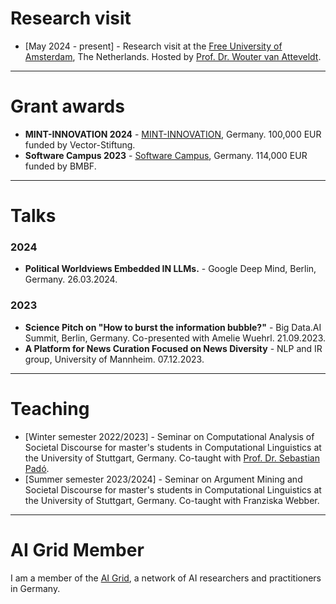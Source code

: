 # Research visit

* [May 2024 - present] - Research visit at the [Free University of Amsterdam](https://vu.nl/en), The Netherlands. Hosted by [Prof. Dr. Wouter van Atteveldt](https://vanatteveldt.com/).

----------------------------------------------------

# Grant awards 

* **MINT-INNOVATION 2024** - [MINT-INNOVATION](https://vector-stiftung.de/), Germany. 100,000 EUR funded by Vector-Stiftung.
* **Software Campus 2023** - [Software Campus](https://www.softwarecampus.de/), Germany. 114,000 EUR funded by BMBF.

----------------------------------------------------

# Talks
### 2024
* **Political Worldviews Embedded IN LLMs.** - Google Deep Mind, Berlin, Germany. 26.03.2024.

### 2023
* **Science Pitch on "How to burst the information bubble?"** - Big Data.AI Summit, Berlin, Germany. Co-presented with Amelie Wuehrl. 21.09.2023.
* **A Platform for News Curation Focused on News Diversity** - NLP and IR group, University of Mannheim. 07.12.2023.

----------------------------------------------------

# Teaching 

* [Winter semester 2022/2023] - Seminar on Computational Analysis of Societal Discourse for master's students in Computational Linguistics at the University of Stuttgart, Germany. Co-taught with [Prof. Dr. Sebastian Padó](https://nlpado.de/~sebastian/).
* [Summer semester 2023/2024] - Seminar on Argument Mining and Societal Discourse for master's students in Computational Linguistics at the University of Stuttgart, Germany. Co-taught with Franziska Webber. 

----------------------------------------------------

# AI Grid Member

I am a member of the [AI Grid](https://ai-grid.org/), a network of AI researchers and practitioners in Germany.